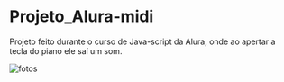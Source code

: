 # Projeto_Alura-midi
Projeto feito durante o curso de Java-script da Alura, onde ao apertar a tecla do piano ele saí um som.

<img src="https://scontent.fcgh3-1.fna.fbcdn.net/v/t39.30808-6/342505188_621996543325569_2385821653936158794_n.jpg?stp=dst-jpg_p526x296&_nc_cat=101&ccb=1-7&_nc_sid=8bfeb9&_nc_eui2=AeHeK4dJyy0FF4rSYgz2V7d0h3gWRB88uoOHeBZEHzy6g140IFw65JY0dHs7fTsKscBsRleWxkLjXCICA4Lddo2w&_nc_ohc=WAx-WSUSnBUAX8ghN5z&_nc_ht=scontent.fcgh3-1.fna&oh=00_AfCKu9L3y3lvf7Mwb_uMppfWQaluOa6Kw2-HfX5pqSw_bg&oe=6456620C" alt="fotos">
